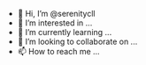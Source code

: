 - 👋 Hi, I’m @serenitycll
- 👀 I’m interested in ...
- 🌱 I’m currently learning ...
- 💞️ I’m looking to collaborate on ...
- 📫 How to reach me ...

<!---
serenitycll/serenitycll is a ✨ special ✨ repository because its `README.md` (this file) appears on your GitHub profile.
You can click the Preview link to take a look at your changes.
--->
